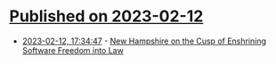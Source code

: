 # [Published on 2023-02-12](index.md)

* [2023-02-12, 17:34:47](https://news.ycombinator.com/item?id=34764805) - [New Hampshire on the Cusp of Enshrining Software Freedom into Law](https://libreboot.org/news/usa-libre-part2.html)
